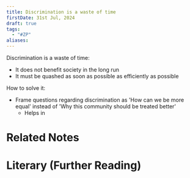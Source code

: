 ```yaml
---
title: Discrimination is a waste of time
firstDate: 31st Jul, 2024
draft: true
tags:
  - "#ZP"
aliases:
---
```

Discrimination is a waste of time:
- It does not benefit society in the long run
- It must be quashed as soon as possible as efficiently as possible

How to solve it:
- Frame questions regarding discrimination as 'How can we be more equal' instead of 'Why this community should be treated better'
	- Helps in 

# Related Notes


# Literary (Further Reading)
